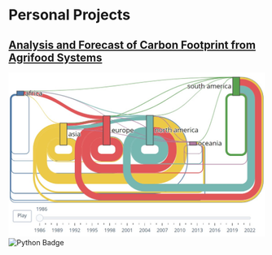 <h1>Personal Projects</h1>

## [Analysis and Forecast of Carbon Footprint from Agrifood Systems](/fao_project)
[![Project 4](images/sankey_cover.jpg?raw=true)](/fao_project)
![Python Badge](https://img.shields.io/badge/Python-white?logo=Python)

